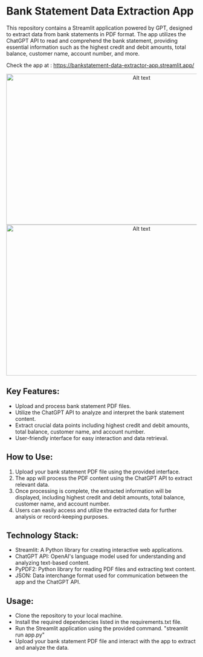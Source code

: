 # Bank Statement Data Extraction App

  This repository contains a Streamlit application powered by GPT, designed to extract data from bank statements in PDF format. The app utilizes the ChatGPT API to read and comprehend the bank statement, providing essential information such as the highest credit and debit amounts, total balance, customer name, account number, and more.

  Check the app at : https://bankstatement-data-extractor-app.streamlit.app/
  
<div style="text-align: center;">
    <img src="https://github.com/GhufranBarcha/BankStatement-Data-Extractor/blob/main/images/image1.png" alt="Alt text" width="700" height="400">
</div>
<div style="text-align: center;">
    <img src="https://github.com/GhufranBarcha/BankStatement-Data-Extractor/blob/main/images/image2.png" alt="Alt text" width="700" height="400">
</div>

## Key Features:

- Upload and process bank statement PDF files.
- Utilize the ChatGPT API to analyze and interpret the bank statement content.
- Extract crucial data points including highest credit and debit amounts, total balance, customer name, and account number.
- User-friendly interface for easy interaction and data retrieval.
## How to Use:

1. Upload your bank statement PDF file using the provided interface.
2. The app will process the PDF content using the ChatGPT API to extract relevant data.
3. Once processing is complete, the extracted information will be displayed, including highest credit and debit amounts, total balance, customer name, and account number.
4. Users can easily access and utilize the extracted data for further analysis or record-keeping purposes.
## Technology Stack:

- Streamlit: A Python library for creating interactive web applications.
- ChatGPT API: OpenAI's language model used for understanding and analyzing text-based content.
- PyPDF2: Python library for reading PDF files and extracting text content.
- JSON: Data interchange format used for communication between the app and the ChatGPT API.
## Usage:

- Clone the repository to your local machine.
- Install the required dependencies listed in the requirements.txt file.
- Run the Streamlit application using the provided command.
  "streamlit run app.py"
- Upload your bank statement PDF file and interact with the app to extract and analyze the data.
